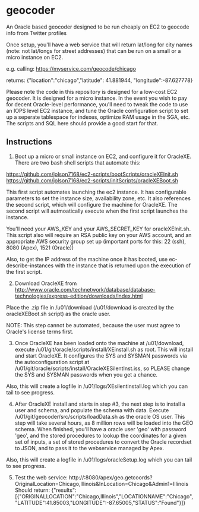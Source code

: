 geocoder
========

An Oracle based geocoder designed to be run cheaply on EC2 to geocode info from Twitter profiles

Once setup, you'll have a web service that will return lat/long for city names (note: not lat/longs for street addresses) that can be run on a small or a micro instance on EC2.

e.g.  calling: https://myservice.com/geocode/chicago

returns: {"location":"chicago","latitude": 41.881944, "longitude":-87.627778}

Please note the code in this repository is designed for a low-cost EC2 geocoder. It is designed for a micro instance. In the event you wish to pay for decent Oracle-level performance, you'll need to tweak the code to use an IOPS level EC2 instance, and tune the Oracle configuration script to set up a seperate tablespace for indexes, optimize RAM usage in the SGA, etc. The scripts and SQL here should provide a good start for that.

Instructions
------------

1. Boot up a micro or small instance on EC2, and configure it for OracleXE. There are two bash shell scripts that automate this:

https://github.com/jolson7168/ec2-scripts/bootScripts/oracleXEInit.sh
https://github.com/jolson7168/ec2-scripts/initScripts/oracleXEBoot.sh 

This first script automates launching the ec2 instance. It has configurable parameters to set the instance size, availability zone, etc. It also references the second script, which will configure the machine for OracleXE. The second script will autmoatically execute when the first script launches the instance.

You'll need your AWS_KEY and your AWS_SECRET_KEY for oracleXEInit.sh. This script also will require an RSA public key on your AWS account, and an appropriate AWS security group set up (important ports for this: 22 (ssh), 8080 (Apex), 1521 (Oracle))

Also, to get the IP address of the machine once it has booted, use ec-describe-instances with the instance that is returned upon the execution of the first script.

2. Download OracleXE from http://www.oracle.com/technetwork/database/database-technologies/express-edition/downloads/index.html

Place the .zip file in /u01/download (/u01/download is created by the oracleXEBoot.sh script) as the oracle user.

NOTE: This step cannot be automated, because the user must agree to Oracle's license terms first.

3. Once OracleXE has been loaded onto the machine at /u01/download, execute /u01/git/oracle/scripts/install/XEinstall.sh as root. This will install and start OracleXE. It configures the SYS and SYSMAN passwords via the autoconfiguration script at /u01/git/oracle/scripts/install/OracleXESilentInst.iss, so PLEASE change the SYS and SYSMAN passwords when you get a chance.

Also, this will create a logfile in /u01/logs/XEsilentinstall.log which you can tail to see progress.

4. After OracleXE install and starts in step #3, the next step is to install a user and schema, and populate the schema with data. Execute /u01/git/geocoder/src/scripts/loadData.sh as the oracle OS user. This step will take several hours, as 8 million rows will be loaded into the GEO schema. When finished, you'll have a oracle user 'geo' with password 'geo', and the stored procedures to lookup the coordinates for a given set of inputs, a set of stored procedures to convert the Oracle recordset to JSON, and to pass it to the webservice managed by Apex.

Also, this will create a logfile in /u01/logs/oracleSetup.log which you can tail to see progress.


5. Test the web service:
    http://<EC2 IP ADDRESS>:8080/apex/geo.getcoords?OriginalLocation=Chicago,Illinois&InLocation=Chicago&Admin1=Illinois
   Should return:
    {"results":[{"ORIGINALLOCATION":"Chicago,Illinois","LOCATIONNAME":"Chicago","LATITUDE":41.85003,"LONGITUDE":-87.65005,"STATUS":"Found"}]}

